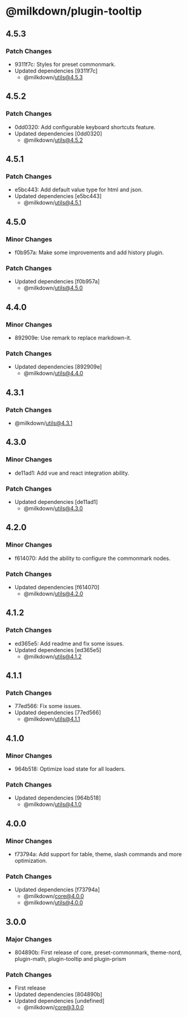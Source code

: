 # @milkdown/plugin-tooltip

## 4.5.3

### Patch Changes

-   9311f7c: Styles for preset commonmark.
-   Updated dependencies [9311f7c]
    -   @milkdown/utils@4.5.3

## 4.5.2

### Patch Changes

-   0dd0320: Add configurable keyboard shortcuts feature.
-   Updated dependencies [0dd0320]
    -   @milkdown/utils@4.5.2

## 4.5.1

### Patch Changes

-   e5bc443: Add default value type for html and json.
-   Updated dependencies [e5bc443]
    -   @milkdown/utils@4.5.1

## 4.5.0

### Minor Changes

-   f0b957a: Make some improvements and add history plugin.

### Patch Changes

-   Updated dependencies [f0b957a]
    -   @milkdown/utils@4.5.0

## 4.4.0

### Minor Changes

-   892909e: Use remark to replace markdown-it.

### Patch Changes

-   Updated dependencies [892909e]
    -   @milkdown/utils@4.4.0

## 4.3.1

### Patch Changes

-   @milkdown/utils@4.3.1

## 4.3.0

### Minor Changes

-   de11ad1: Add vue and react integration ability.

### Patch Changes

-   Updated dependencies [de11ad1]
    -   @milkdown/utils@4.3.0

## 4.2.0

### Minor Changes

-   f614070: Add the ability to configure the commonmark nodes.

### Patch Changes

-   Updated dependencies [f614070]
    -   @milkdown/utils@4.2.0

## 4.1.2

### Patch Changes

-   ed365e5: Add readme and fix some issues.
-   Updated dependencies [ed365e5]
    -   @milkdown/utils@4.1.2

## 4.1.1

### Patch Changes

-   77ed566: Fix some issues.
-   Updated dependencies [77ed566]
    -   @milkdown/utils@4.1.1

## 4.1.0

### Minor Changes

-   964b518: Optimize load state for all loaders.

### Patch Changes

-   Updated dependencies [964b518]
    -   @milkdown/utils@4.1.0

## 4.0.0

### Minor Changes

-   f73794a: Add support for table, theme, slash commands and more optimization.

### Patch Changes

-   Updated dependencies [f73794a]
    -   @milkdown/core@4.0.0
    -   @milkdown/utils@4.0.0

## 3.0.0

### Major Changes

-   804890b: First release of core, preset-commonmark, theme-nord, plugin-math, plugin-tooltip and plugin-prism

### Patch Changes

-   First release
-   Updated dependencies [804890b]
-   Updated dependencies [undefined]
    -   @milkdown/core@3.0.0
